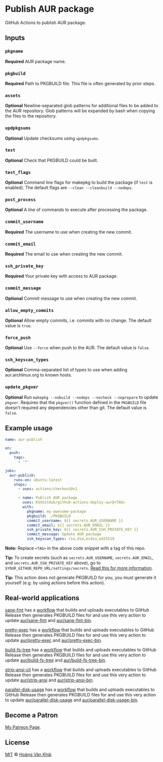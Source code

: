 # Publish AUR package

GitHub Actions to publish AUR package.

## Inputs

### `pkgname`

**Required** AUR package name.

### `pkgbuild`

**Required** Path to PKGBUILD file. This file is often generated by prior steps.

### `assets`

**Optional** Newline-separated glob patterns for additional files to be added to the AUR repository.
Glob patterns will be expanded by bash when copying the files to the repository.

### `updpkgsums`

**Optional** Update checksums using `updpkgsums`.

### `test`

**Optional** Check that PKGBUILD could be built.

### `test_flags`

**Optional** Command line flags for makepkg to build the package (if `test` is enabled). The default flags are `--clean --cleanbuild --nodeps`.

### `post_process`

**Optional** A line of commands to execute after processing the package.

### `commit_username`

**Required** The username to use when creating the new commit.

### `commit_email`

**Required** The email to use when creating the new commit.

### `ssh_private_key`

**Required** Your private key with access to AUR package.

### `commit_message`

**Optional** Commit message to use when creating the new commit.

### `allow_empty_commits`

**Optional** Allow empty commits, i.e. commits with no change. The default value is `true`.

### `force_push`

**Optional** Use `--force` when push to the AUR. The default value is `false`.

### `ssh_keyscan_types`

**Optional** Comma-separated list of types to use when adding aur.archlinux.org to known hosts.

### `update_pkgver`

**Optional** Run `makepkg --nobuild --nodeps --nocheck --noprepare` to update `pkgver`. Requires that the `pkgver()` function defined in the `PKGBUILD` file doesn't required any dependencies other than git. The default value is `false`.

## Example usage

```yaml
name: aur-publish

on:
  push:
    tags:
      - '*'

jobs:
  aur-publish:
    runs-on: ubuntu-latest
    steps:
      - uses: actions/checkout@v2

      - name: Publish AUR package
        uses: KSXGitHub/github-actions-deploy-aur@<TAG>
        with:
          pkgname: my-awesome-package
          pkgbuild: ./PKGBUILD
          commit_username: ${{ secrets.AUR_USERNAME }}
          commit_email: ${{ secrets.AUR_EMAIL }}
          ssh_private_key: ${{ secrets.AUR_SSH_PRIVATE_KEY }}
          commit_message: Update AUR package
          ssh_keyscan_types: rsa,dsa,ecdsa,ed25519
```

**Note:** Replace `<TAG>` in the above code snippet with a tag of this repo.

**Tip:** To create secrets (such as `secrets.AUR_USERNAME`, `secrets.AUR_EMAIL`, and `secrets.AUR_SSH_PRIVATE_KEY` above), go to `$YOUR_GITHUB_REPO_URL/settings/secrets`. [Read this for more information](https://help.github.com/en/actions/configuring-and-managing-workflows/creating-and-storing-encrypted-secrets).

**Tip:** This action does not generate PKGBUILD for you, you must generate it yourself (e.g. by using actions before this action).

## Real-world applications

[sane-fmt](https://github.com/KSXGitHub/sane-fmt) has a [workflow](https://github.com/KSXGitHub/sane-fmt/blob/c07ce4f09c0b8dfa902d28753ebb3800268183f5/.github/workflows/deploy.yaml) that builds and uploads executables to GitHub Release then generates PKGBUILD files for and use this very action to update [aur/sane-fmt](https://aur.archlinux.org/packages/sane-fmt) and [aur/sane-fmt-bin](https://aur.archlinux.org/packages/sane-fmt-bin).

[pretty-exec](https://github.com/KSXGitHub/pretty-exec) has a [workflow](https://github.com/KSXGitHub/pretty-exec/blob/67473cd85f6aa278367e30fce9e41b4e54e4cb82/.github/workflows/deploy.yaml) that builds and uploads executables to GitHub Release then generates PKGBUILD files for and use this very action to update [aur/pretty-exec](https://aur.archlinux.org/packages/pretty-exec/) and [aur/pretty-exec-bin](https://aur.archlinux.org/packages/pretty-exec-bin/).

[build-fs-tree](https://github.com/KSXGitHub/build-fs-tree) has a [workflow](https://github.com/KSXGitHub/build-fs-tree/blob/24924d99ae5cd82f00ea62fe8abc1a187bea7a0b/.github/workflows/deploy.yaml) that builds and uploads executables to GitHub Release then generates PKGBUILD files for and use this very action to update [aur/build-fs-tree](https://aur.archlinux.org/packages/build-fs-tree/) and [aur/build-fs-tree-bin](https://aur.archlinux.org/packages/build-fs-tree-bin/).

[strip-ansi-cli](https://github.com/KSXGitHub/strip-ansi-cli) has a [workflow](https://github.com/KSXGitHub/strip-ansi-cli/blob/f3de1cf4997bbc2efbf137f77325f12640c2e145/.github/workflows/deploy.yaml) that builds and uploads executables to GitHub Release then generates PKGBUILD files for and use this very action to update [aur/strip-ansi](https://aur.archlinux.org/packages/strip-ansi/) and [aur/strip-ansi-bin](https://aur.archlinux.org/packages/strip-ansi-bin/).

[parallel-disk-usage](https://github.com/KSXGitHub/parallel-disk-usage) has a [workflow](https://github.com/KSXGitHub/parallel-disk-usage/blob/a7fc0937a64d23ae848e44f7ecbf02aec64831e4/.github/workflows/deploy.yaml) that builds and uploads executables to GitHub Release then generates PKGBUILD files for and use this very action to update [aur/parallel-disk-usage](https://aur.archlinux.org/packages/parallel-disk-usage/) and [aur/parallel-disk-usage-bin](https://aur.archlinux.org/packages/parallel-disk-usage-bin/).

## Become a Patron

[My Patreon Page](https://patreon.com/khai96_).

## License

[MIT](https://git.io/JfWEM) © [Hoàng Văn Khải](https://github.com/KSXGitHub/)
